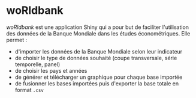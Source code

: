 # woRldbank
*woRldbank* est une application Shiny qui a pour but de faciliter l'utilisation des données de la Banque Mondiale dans les études économétriques. Elle permet :
* d'importer les données de la Banque Mondiale selon leur indicateur
* de choisir le type de données souhaité (coupe transversale, série temporelle, panel)
* de choisir les pays et années 
* de générer et télécharger un graphique pour chaque base importée 
* de fusionner les bases importées puis d'exporter la base totale en format ```.csv```

